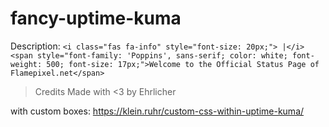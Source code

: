 # fancy-uptime-kuma

Description:
```<i class="fas fa-info" style="font-size: 20px;"> |</i> <span style="font-family: 'Poppins', sans-serif; color: white; font-weight: 500; font-size: 17px;">Welcome to the Official Status Page of Flamepixel.net</span>```

> Credits 
Made with <3 by Ehrlicher

with custom boxes: https://klein.ruhr/custom-css-within-uptime-kuma/

